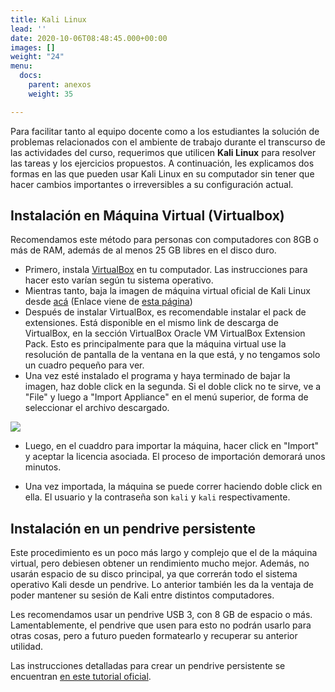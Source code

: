 ```yaml
---
title: Kali Linux
lead: ''
date: 2020-10-06T08:48:45.000+00:00
images: []
weight: "24"
menu:
  docs:
    parent: anexos
    weight: 35

---
```

Para facilitar tanto al equipo docente como a los estudiantes la solución de problemas relacionados con el ambiente de trabajo durante el transcurso de las actividades del curso, requerimos que utilicen **Kali Linux** para resolver las tareas y los ejercicios propuestos. A continuación, les explicamos dos formas en las que pueden usar Kali Linux en su computador sin tener que hacer cambios importantes o irreversibles a su configuración actual.

## Instalación en Máquina Virtual (Virtualbox)

Recomendamos este método para personas con computadores con 8GB o más de RAM, además de al menos 25 GB libres en el disco duro.

* Primero, instala [VirtualBox](https://www.virtualbox.org/wiki/Downloads) en tu computador. Las instrucciones para hacer esto varían según tu sistema operativo.
* Mientras tanto, baja la imagen de máquina virtual oficial de Kali Linux desde [acá](https://images.kali.org/virtual-images/kali-linux-2021.1-vbox-amd64.ova) (Enlace viene de [esta página](https://www.offensive-security.com/kali-linux-vm-vmware-virtualbox-image-download))
* Después de instalar VirtualBox, es recomendable instalar el pack de extensiones. Está disponible en el mismo link de descarga de VirtualBox, en la sección VirtualBox Oracle VM VirtualBox Extension Pack. Esto es principalmente para que la máquina virtual use la resolución de pantalla de la ventana en la que está, y no tengamos solo un cuadro pequeño para ver.  
* Una vez esté instalado el programa y haya terminado de bajar la imagen, haz doble click en la segunda. Si el doble click no te sirve, ve a "File" y luego a "Import Appliance" en el menú superior, de forma de seleccionar el archivo descargado.

![](../virtualbox_1.jpg)

* Luego, en el cuaddro para importar la máquina, hacer click en "Import" y aceptar la licencia asociada. El proceso de importación demorará unos minutos.

* Una vez importada, la máquina se puede correr haciendo doble click en ella. El usuario y la contraseña son `kali` y `kali` respectivamente.

## Instalación en un pendrive persistente

Este procedimiento es un poco más largo y complejo que el de la máquina virtual, pero debiesen obtener un rendimiento mucho mejor. Además, no usarán espacio de su disco principal, ya que correrán todo el sistema operativo Kali desde un pendrive. Lo anterior también les da la ventaja de poder mantener su sesión de Kali entre distintos computadores.

Les recomendamos usar un pendrive USB 3, con 8 GB de espacio o más. Lamentablemente, el pendrive que usen para esto no podrán usarlo para otras cosas, pero a futuro pueden formatearlo y recuperar su anterior utilidad.

Las instrucciones detalladas para crear un pendrive persistente se encuentran [en este tutorial oficial](https://www.kali.org/docs/usb/usb-persistence/).